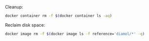 Cleanup:
```bash
docker container rm -f $(docker container ls -aq)
```

Reclaim disk space:
```bash
docker image rm -f $(docker image ls -f reference='diamol/*' -q)
```

